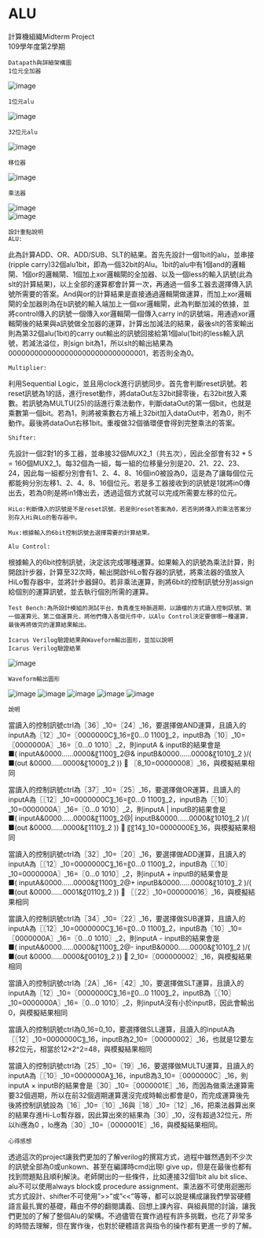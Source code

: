 # ALU  
計算機組織Midterm Project  
109學年度第2學期  

	Datapath與詳細架構圖  
	1位元全加器  
 ![image](https://user-images.githubusercontent.com/64779422/193538214-051e3105-9c2b-435d-80a6-0bc9ba13baf4.png)

	1位元alu  
 ![image](https://user-images.githubusercontent.com/64779422/193538255-f3ad30de-2823-4544-bd7a-be05a6659da7.png)

	32位元alu  
 ![image](https://user-images.githubusercontent.com/64779422/193538272-9aa42445-7bb6-43d3-a324-0749c03181e6.png)

	移位器  
 ![image](https://user-images.githubusercontent.com/64779422/193538285-b605687d-d00e-4b3d-bd74-78126f6d09bf.png)

	乘法器  
 ![image](https://user-images.githubusercontent.com/64779422/193538298-f49446c4-9a8a-45f8-bb6e-1c55cd90035a.png)  
 ![image](https://user-images.githubusercontent.com/64779422/193538361-652946dd-12bc-43ad-89f3-5575b81919b3.png)


	設計重點說明   
	ALU:  
此為計算ADD、OR、ADD/SUB、SLT的結果。首先先設計一個1bit的alu，並串接(ripple carry)32個alu1bit，即為一個32bit的Alu。1bit的alu中有1個and的邏輯閘、1個or的邏輯閘、1個加上xor邏輯閘的全加器、以及一個less的輸入訊號(此為slt的計算結果)，以上全部的運算都會計算一次，再通過一個多工器去選擇傳入訊號所需要的答案。And與or的計算結果是直接通過邏輯閘做運算，而加上xor邏輯閘的全加器則為在b訊號的輸入端加上一個xor邏輯閘，此為判斷加減的依據，並將control傳入的訊號一個傳入xor邏輯閘一個傳入carry in的訊號端，用通過xor邏輯閘後的結果與a訊號做全加器的運算，計算出加減法的結果，最後slt的答案輸出則為第32個alu(1bit)的carry out輸出的訊號回接給第1個alu(1bit)的less輸入訊號，若減法溢位，則sign bit為1，所以slt的輸出結果為00000000000000000000000000000001，若否則全為0。  
  
	Multiplier:  
利用Sequential Logic，並且用clock進行訊號同步。首先會判斷reset訊號。若reset訊號為1的話，進行reset動作，將dataOut左32bit歸零後，右32bit放入乘數。若訊號為MULTU(25)的話進行乘法動作，判斷dataOut的第一個bit，也就是乘數第一個bit。若為1，則將被乘數右方補上32bit加入dataOut中，若為0，則不動作。最後將dataOut右移1bit。重複做32個循環便會得到完整乘法的答案。  
  
	Shifter:  
先設計一個2對1的多工器，並串接32個MUX2_1（共五次），因此全部會有32 * 5 = 160個MUX2_1。每32個為一組，每一組的位移量分別是20、21、22、23、24，因此每一組都分別會有1、2、4、8、16個in0被設為0，這是為了讓每個位元都能夠分別左移1、2、4、8、16個位元。若是多工器接收到的訊號是1就將in0傳出去，若為0則是將in1傳出去，透過這個方式就可以完成所需要左移的位元。
  
	HiLo:判斷傳入的訊號是不是reset訊號，若是則reset答案為0，若否則將傳入的乘法答案分別存入Hi與Lo的暫存器中。  
    
	Mux:根據輸入的6bit控制訊號去選擇需要的計算結果。  
    
	Alu Control:  
根據輸入的6bit控制訊號，決定該完成哪種運算。如果輸入的訊號為乘法計算，則開啟計步器，計算至32次時，輸出開啟HiLo暫存器的訊號，將乘法器的值放入HiLo暫存器中，並將計步器歸0。若非乘法運算，則將6bit的控制訊號分別assign給個別的運算訊號，並去執行個別所需的運算。  
  
	Test Bench:為所設計模組的測試平台，負責產生時脈週期，以讀檔的方式讀入控制訊號、第一個運算元、第二個運算元，將他們傳入各個元件中，以Alu Control決定要做哪一種運算，最後再將做完的運算結果輸出。  
    
	Icarus Verilog驗證結果與Waveform輸出圖形，並加以說明  
	Icarus Verilog驗證結果  
  ![image](https://user-images.githubusercontent.com/64779422/193538411-43247fb8-f3ab-4ef4-889f-57eddedbe3ea.png)
  
   
	Waveform輸出圖形  
  ![image](https://user-images.githubusercontent.com/64779422/193538466-d9956331-8519-4384-bcc7-f73f178663f7.png)
  ![image](https://user-images.githubusercontent.com/64779422/193538493-0fed78e2-2ee3-4e8f-a855-c240d78a4611.png)
  ![image](https://user-images.githubusercontent.com/64779422/193538541-450b06e8-1899-4220-a945-98858f7b1952.png)
  ![image](https://user-images.githubusercontent.com/64779422/193538559-3dd51066-b49b-4a2c-96d7-3392cbe68c3c.png)
  ![image](https://user-images.githubusercontent.com/64779422/193538584-8ec8ae2c-7293-40ef-9800-74e5f5c07a10.png)

	說明  
當讀入的控制訊號ctrl為〖36〗_10=〖24〗_16，要選擇做AND運算，且讀入的inputA為〖12〗_10=〖0000000C〗_16=〖0…0 1100〗_2，inputB為〖10〗_10=〖0000000A〗_16=〖0…0 1010〗_2，則inputA & inputB的結果會是  
                     ■(     inputA&0000……0000&〖1100〗_2@&  inputB&0000……0000&〖1010〗_2 )/(    ■(out        &0000……0000&〖1000〗_2 ))     〖8_10=00000008〗_16，與模擬結果相同  
  
當讀入的控制訊號ctrl為〖37〗_10=〖25〗_16，要選擇做OR運算，且讀入的inputA為〖〖12〗_10=0000000C〗_16=〖0…0 1100〗_2，inputB為〖〖10〗_10=0000000A〗_16=〖0…0 1010〗_2，則inputA | inputB的結果會是  
                   ■(     inputA&0000……0000&〖1100〗_2@|  inputB&0000……0000&〖1010〗_2 )/(    ■(out        &0000……0000&〖1110〗_2 ))     〖〖14〗_10=0000000E〗_16，與模擬結果相同  
  
當讀入的控制訊號ctrl為〖32〗_10=〖20〗_16，要選擇做ADD運算，且讀入的inputA為〖〖12〗_10=0000000C〗_16=〖0…0 1100〗_2，inputB為〖〖10〗_10=0000000A〗_16=〖0…0 1010〗_2，則inputA + inputB的結果會是  
                      ■(     inputA&0000……0000&〖1100〗_2@+  inputB&0000……0000&〖1010〗_2 )/(     ■(out        &0000……0001&〖0110〗_2 ))     〖〖22〗_10=000000016〗_16，與模擬結果相同  

當讀入的控制訊號ctrl為〖34〗_10=〖22〗_16，要選擇做SUB運算，且讀入的inputA為〖〖12〗_10=0000000C〗_16=〖0…0 1100〗_2，inputB為〖10〗_10=〖0000000A〗_16=〖0…0 1010〗_2，則inputA - inputB的結果會是  
                   ■(     inputA&0000……0000&〖1100〗_2@-  inputB&0000……0000&〖1010〗_2 )/(      ■(out        &0000……0000&〖0010〗_2 ))     2_10=〖000000002〗_16，與模擬結果相同  

當讀入的控制訊號ctrl為〖2A〗_16=〖42〗_10，要選擇做SLT運算，且讀入的inputA為〖12〗_10=〖0000000C〗_16=〖0…0 1100〗_2，inputB為〖〖10〗_10=0000000A〗_16=〖0…0 1010〗_2，則inputA沒有小於inputB，因此會輸出0，與模擬結果相同  

當讀入的控制訊號ctrl為0_16=0_10，要選擇做SLL運算，且讀入的inputA為〖〖12〗_10=0000000C〗_16，inputB為2_10=〖00000002〗_16，也就是12要左移2位元，相當於12×2^2=48，與模擬結果相同  

當讀入的控制訊號ctrl為〖25〗_10=〖19〗_16，要選擇做MULTU運算，且讀入的inputA為〖〖10〗_10=0000000A〗_16，inputB為3_10=〖0000000C〗_16，則inputA × inputB的結果會是〖30〗_10=〖0000001E〗_16，而因為做乘法運算需要32個週期，所以在前32個週期運算還沒完成時輸出都會是0，而完成運算後先後將控制訊號設為〖16〗_10=〖10〗_16與〖18〗_10=〖12〗_16，把乘法器算出來的結果存進Hi-Lo暫存器，因此算出來的結果為〖30〗_10，沒有超過32位元，所以hi應為0 ，lo應為〖30〗_10=〖0000001E〗_16，與模擬結果相同。  



	心得感想  
透過這次的project讓我們更加的了解verilog的撰寫方式，過程中雖然遇到不少次的訊號全部為0或unkown、甚至在編譯時cmd出現I give up，但是在最後也都有找到問題點且順利解決。老師開出的一些條件，比如連接32個1bit alu bit slice、alu不可以使用always block或 procedure assignment、乘法器不可使用迴圈形式方式設計、shifter不可使用”>>”或”<<”等等，都可以說是構成讓我們學習硬體語言最扎實的基礎，藉由不停的翻閱講義、回想上課內容、與組員間的討論，讓我們更加的了解了整個Alu的架構。不過儘管在實作過程有許多挑戰，也花了非常多的時間去理解，但在實作後，也對於硬體語言與指令的操作都有更進一步的了解。  


